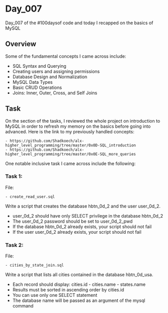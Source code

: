 # Day_007

Day_007 of the #100daysof code and today I recapped on the basics of MySQL

## Overview

Some of the fundamental concepts I came across include:

- SQL Syntax and Querying
- Creating users and assigning permissions
- Database Design and Normalization
- MySQL Data Types
- Basic CRUD Operations
- Joins: Inner, Outer, Cross, and Self Joins


## Task

On the section of the tasks, I reviewed the whole project on introduction to MySQL in order to refresh my memory on the basics before going into advanced.
Here is the link to my previously handled concepts:

	- https://github.com/Shadkoech/alx-higher_level_programming/tree/master/0x0D-SQL_introduction
	- https://github.com/Shadkoech/alx-higher_level_programming/tree/master/0x0E-SQL_more_queries

One notable inclusive task I came across include the following:

### Task 1:

File:

	- create_read_user.sql
Write a script that creates the database hbtn_0d_2 and the user user_0d_2.
- user_0d_2 should have only SELECT privilege in the database hbtn_0d_2
- The user_0d_2 password should be set to user_0d_2_pwd
- If the database hbtn_0d_2 already exists, your script should not fail
- If the user user_0d_2 already exists, your script should not fail


### Task 2:

File:

	- cities_by_state_join.sql
Write a script that lists all cities contained in the database hbtn_0d_usa.
- Each record should display: cities.id - cities.name - states.name
- Results must be sorted in ascending order by cities.id
- You can use only one SELECT statement
- The database name will be passed as an argument of the mysql command
